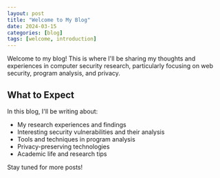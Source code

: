```yaml
---
layout: post
title: "Welcome to My Blog"
date: 2024-03-15
categories: [blog]
tags: [welcome, introduction]
---
```


Welcome to my blog! This is where I'll be sharing my thoughts and experiences in computer security research, particularly focusing on web security, program analysis, and privacy.

## What to Expect

In this blog, I'll be writing about:
- My research experiences and findings
- Interesting security vulnerabilities and their analysis
- Tools and techniques in program analysis
- Privacy-preserving technologies
- Academic life and research tips

Stay tuned for more posts! 